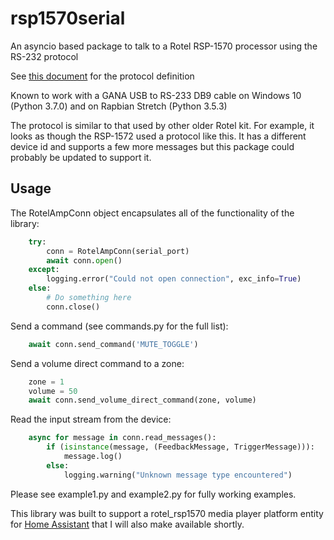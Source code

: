 # rsp1570serial

An asyncio based package to talk to a Rotel RSP-1570 processor using the RS-232 protocol

See [this document](http://www.rotel.com/sites/default/files/product/rs232/RSP1570%20Protocol.pdf) for the protocol definition

Known to work with a GANA USB to RS-233 DB9 cable on Windows 10 (Python 3.7.0) and on Rapbian Stretch (Python 3.5.3)

The protocol is similar to that used by other older Rotel kit.   For example, it looks as though the RSP-1572 used a protocol like this.  It has a different device id and supports a few more messages but this package could probably be updated to support it.

## Usage

The RotelAmpConn object encapsulates all of the functionality of the library:

```python
    try:
        conn = RotelAmpConn(serial_port)
        await conn.open()
    except:
        logging.error("Could not open connection", exc_info=True)
    else:
        # Do something here
        conn.close()
```

Send a command (see commands.py for the full list):

```python
    await conn.send_command('MUTE_TOGGLE')
```

Send a volume direct command to a zone:

```python
    zone = 1
    volume = 50
    await conn.send_volume_direct_command(zone, volume)
```

Read the input stream from the device:

```python
    async for message in conn.read_messages():
        if (isinstance(message, (FeedbackMessage, TriggerMessage))):
            message.log()
        else:
            logging.warning("Unknown message type encountered")
```

Please see example1.py and example2.py for fully working examples.

This library was built to support a rotel_rsp1570 media player platform entity for [Home Assistant](https://www.home-assistant.io/) that I will also make available shortly.